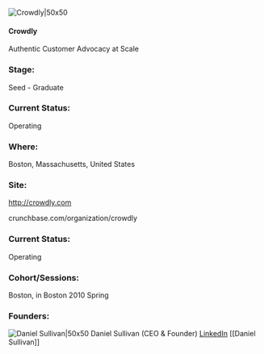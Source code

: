 

![Crowdly|50x50](https://s3.amazonaws.com/photos.angel.co/startups/i/159541-42be7864bae989bd675067132e41c9fb-medium_jpg.jpg)

#### Crowdly
Authentic Customer Advocacy at Scale

### Stage: 
Seed - Graduate 

### Current Status: 
Operating

### Where:
Boston, Massachusetts, United States

### Site:
http://crowdly.com



crunchbase.com/organization/crowdly

### Current Status: 
Operating

### Cohort/Sessions: 
Boston, in Boston 2010 Spring

### Founders: 

![Daniel Sullivan|50x50](https://apimg.techstars.com/connect/images/image_files/5e1daf8da36c1120460001ef/original/image0.jpeg) Daniel Sullivan (CEO & Founder) [LinkedIn](https://linkedin.com/in/danielsullivan0) [[Daniel Sullivan]]


